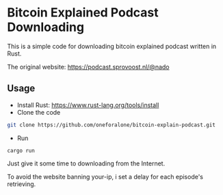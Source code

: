 # Bitcoin Explained Podcast Downloading

This is a simple code for downloading bitcoin explained podcast written in Rust.

The original website: https://podcast.sprovoost.nl/@nado

## Usage

- Install Rust: https://www.rust-lang.org/tools/install
- Clone the code

```sh
git clone https://github.com/oneforalone/bitcoin-explain-podcast.git
```

- Run

```
cargo run
```

Just give it some time to downloading from the Internet.

To avoid the website banning your-ip, i set a delay for each
episode's retrieving.
